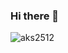 ### Hi there 👋
<a target="_blank" rel="noopener noreferrer" href="https://camo.githubusercontent.com/0def42855556fe482ac0cc5b993f4d794b0c01695428a1ff82da2d4a61246ab0/68747470733a2f2f6769746875622d726561646d652d73746174732e76657263656c2e6170702f6170692f746f702d6c616e67733f757365726e616d653d6c656f6c6172646f3132332673686f775f69636f6e733d74727565267468656d653d6461726b266c6f63616c653d656e266c61796f75743d636f6d70616374"><img align="left" src="https://camo.githubusercontent.com/0def42855556fe482ac0cc5b993f4d794b0c01695428a1ff82da2d4a61246ab0/68747470733a2f2f6769746875622d726561646d652d73746174732e76657263656c2e6170702f6170692f746f702d6c616e67733f757365726e616d653d6c656f6c6172646f3132332673686f775f69636f6e733d74727565267468656d653d6461726b266c6f63616c653d656e266c61796f75743d636f6d70616374" alt="aks2512" data-canonical-src="https://github-readme-stats.vercel.app/api/top-langs?username=aks2512&amp;show_icons=true&amp;theme=dark&amp;locale=en&amp;layout=compact" style="max-width:100%;"></a>
<!--
**aks2512/aks2512** is a ✨ _special_ ✨ repository because its `README.md` (this file) appears on your GitHub profile.

Here are some ideas to get you started:

- 🔭 I’m currently working on ...
- 🌱 I’m currently learning ...
- 👯 I’m looking to collaborate on ...
- 🤔 I’m looking for help with ...
- 💬 Ask me about ...
- 📫 How to reach me: ...
- 😄 Pronouns: ...
- ⚡ Fun fact: ...
-->
